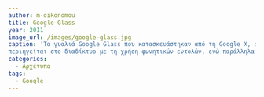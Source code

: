 ```yaml
---
author: m-oikonomou
title: Google Glass
year: 2011
image_url: /images/google-glass.jpg
caption: 'Τα γυαλιά Google Glass που κατασκευάστηκαν από τη Google X, ανήκουν στην κατηγορία smart glasses. Η φορετή αυτή συσκευή επιτρέπει στο χρήστη να 
περιηγείται στο διαδίκτυο με τη χρήση φωνητικών εντολών, ενώ παράλληλα αντικατοπτρίζει τη λειτουργία smartphone.'
categories:
  - Αρχέτυπα 
tags:
  - Google
---
```

